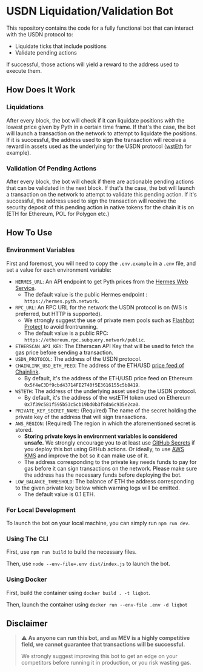 # USDN Liquidation/Validation Bot

This repository contains the code for a fully functional bot that can interact with the USDN protocol to:
* Liquidate ticks that include positions
* Validate pending actions

If successful, those actions will yield a reward to the address used to execute them.

## How Does It Work

### Liquidations

After every block, the bot will check if it can liquidate positions with the lowest price given by Pyth in a certain time frame.
If that's the case, the bot will launch a transaction on the network to attempt to liquidate the positions.
If it is successful, the address used to sign the transaction will receive a reward in assets used as the underlying for the USDN protocol ([wstEth](https://www.coingecko.com/en/coins/wrapped-steth) for example).

### Validation Of Pending Actions

After every block, the bot will check if there are actionable pending actions that can be validated in the next block.
If that's the case, the bot will launch a transaction on the network to attempt to validate this pending action.
If it's successful, the address used to sign the transaction will receive the security deposit of this pending action in native tokens for the chain it is on (ETH for Ethereum, POL for Polygon etc.)

## How To Use

### Environment Variables

First and foremost, you will need to copy the `.env.example` in a `.env` file, and set a value for each environment variable:
* `HERMES_URL`: An API endpoint to get Pyth prices from the [Hermes Web Service](https://docs.pyth.network/price-feeds/how-pyth-works/hermes).
  * The default value is the public Hermes endpoint : `https://hermes.pyth.network`.
* `RPC_URL`: An RPC URL for the network the USDN protocol is on (WS is preferred, but HTTP is supported).
  * We strongly suggest the use of private mem pools such as [Flashbot Protect](https://docs.flashbots.net/flashbots-protect/overview) to avoid frontrunning.
  * The default value is a public RPC: `https://ethereum.rpc.subquery.network/public`.
* `ETHERSCAN_API_KEY`: The Etherscan API Key that will be used to fetch the gas price before sending a transaction.
* `USDN_PROTOCOL`: The address of the USDN protocol.
* `CHAINLINK_USD_ETH_FEED`: The address of the ETH/USD [price feed of Chainlink](https://docs.chain.link/data-feeds/price-feeds/addresses).
  * By default, it's the address of the ETH/USD price feed on Ethereum `0x5f4eC3Df9cbd43714FE2740f5E3616155c5b8419`.
* `WSTETH`: The address of the underlying asset used by the USDN protocol.
  * By default, it's the address of the wstETH token used on Ethereum `0x7f39c581f595b53c5cb19bd0b3f8da6c935e2ca0`.
* `PRIVATE_KEY_SECRET_NAME`: (Required) The name of the secret holding the private key of the address that will sign transactions.
* `AWS_REGION`: (Required) The region in which the aforementioned secret is stored.
  * **Storing private keys in environment variables is considered unsafe.** We strongly encourage you to at least use [GitHub Secrets](https://docs.github.com/en/actions/security-for-github-actions/security-guides/using-secrets-in-github-actions) if you deploy this bot using GitHub actions. Or ideally, to use [AWS KMS](https://aws.amazon.com/kms/) and improve the bot so it can make use of it.
  * The address corresponding to the private key needs funds to pay for gas before it can sign transactions on the network. Please make sure the address has the necessary funds before deploying the bot.
* `LOW_BALANCE_THRESHOLD`: The balance of ETH the address corresponding to the given private key below which warning logs will be emitted.
  * The default value is 0.1 ETH.

### For Local Development

To launch the bot on your local machine, you can simply run `npm run dev`.

### Using The CLI

First, use `npm run build` to build the necessary files.

Then, use `node --env-file=.env dist/index.js` to launch the bot.

### Using Docker

First, build the container using `docker build . -t liqbot`.

Then, launch the container using `docker run --env-file .env -d liqbot`

## Disclaimer

> ⚠️ **As anyone can run this bot, and as MEV is a highly competitive field, we cannot guarantee that transactions will be successful.**
>
> We strongly suggest improving this bot to get an edge on your competitors before running it in production, or you risk wasting gas.